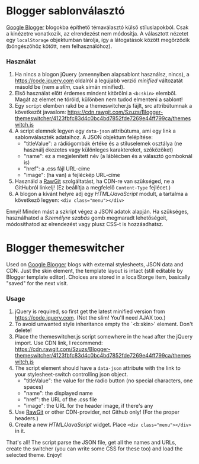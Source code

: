 # Blogger sablonválasztó
[Google Blogger](https://blogger.com) blogokba építhető témaválasztó külső stíluslapokból. Csak a kinézetre vonatkozik, az elrendezést nem módosítja.
A választott nézetet egy `localStorage` objektumban tárolja, így a látogatások között megőrződik (böngészőhöz kötött, nem felhasználóhoz).
### Használat
1. Ha nincs a blogon jQuery (amennyiben alapsablont használsz, nincs), a https://code.jquery.com oldalról a legújabb verzió *minified* változatát másold be (nem a *slim*, csak simán minified).
2. Első használat előtt érdemes mindent kitörölni a `<b:skin>` elemből. Magát az elemet ne töröld, különben nem tudod elmenteni a sablont!
3. Egy `script` elemben rakd be a themeswitcher.js fájlt, src attribútumnak a következőt javaslom:  https://cdn.rawgit.com/Szuzs/Blogger-themeswitcher/4123fbfc83d4c0bc4bd7852fde7269e44ff799ca/themeswitch.js
4. A script elemnek legyen egy `data-json` attribútuma, ami egy link a sablonválaszték adataihoz. A JSON objektum felépítése:
   * "titleValue": a rádiógombák értéke és a stíluselemek osztálya (ne használj ékezetes vagy különleges karaktereket, szóközöket)
   * "name": ez a megjelenített név (a láblécben és a választó gomboknál is)
   * "href": a .css fájl URL-címe
   * "image": (ha van) a fejléckép URL-címe
5. Használd a [RawGit](http://rawgit.com/) szolgáltatást, ha CDN-re van szükséged, ne a GitHubról linkelj! (Ez beállítja a megfelelő `Content-Type` fejlécet.)
6. A blogon a kívánt helyre adj egy *HTML/JavaScript* modult, a tartalma a következő legyen: `<div class="menu"></div>`

Ennyi! Minden mást a szkript végez a JSON adatok alapján. Ha szükséges, használhatod a *Személyre szabás* gomb megmaradt lehetőségeit, módosíthatod az elrendezést vagy plusz CSS-t is hozzáadhatsz.

# Blogger themeswitcher
Used on [Google Blogger](https://blogger.com) blogs with external stylesheets, JSON data and CDN. Just the skin element, the template layout is intact (still editable by Blogger template editor).
Choices are stored in a localStorge item, basically "saved" for the next visit.
### Usage
1. jQuery is required, so first get the latest minified version from https://code.jquery.com. (Not the slim! You'll need AJAX too.)
2. To avoid unwanted style inheritance empty the `<b:skin>' element. Don't delete!
3. Place the themeswitcher.js script somewhere in the `head` after the jQuery import. Use CDN link, I recommend: https://cdn.rawgit.com/Szuzs/Blogger-themeswitcher/4123fbfc83d4c0bc4bd7852fde7269e44ff799ca/themeswitch.js
4. The script element should have a `data-json` attribute with the link to your stylesheet-switch controlling json object.
   * "titleValue": the value for the radio button (no special characters, one spaces)
   * "name": the displayed name
   * "href": the URL of the .css file
   * "image": the URL for the header image, if there's any
5. Use [RawGit](http://rawgit.com/) or other CDN-provider, not Github only! (For the proper headers.)
6. Create a new _HTML/JavaScript_ widget. Place `<div class="menu"></div>` in it.

That's all! The script parse the JSON file, get all the names and URLs, create the switcher (you can write some CSS for these too) and load the selected theme. Enjoy!